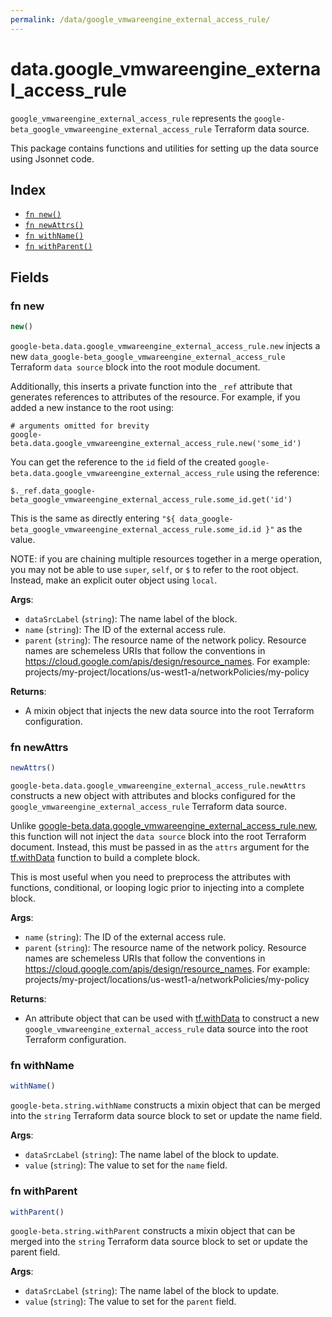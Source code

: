 ```yaml
---
permalink: /data/google_vmwareengine_external_access_rule/
---
```


# data.google_vmwareengine_external_access_rule

`google_vmwareengine_external_access_rule` represents the `google-beta_google_vmwareengine_external_access_rule` Terraform data source.



This package contains functions and utilities for setting up the data source using Jsonnet code.


## Index

* [`fn new()`](#fn-new)
* [`fn newAttrs()`](#fn-newattrs)
* [`fn withName()`](#fn-withname)
* [`fn withParent()`](#fn-withparent)

## Fields

### fn new

```ts
new()
```


`google-beta.data.google_vmwareengine_external_access_rule.new` injects a new `data_google-beta_google_vmwareengine_external_access_rule` Terraform `data source`
block into the root module document.

Additionally, this inserts a private function into the `_ref` attribute that generates references to attributes of the
resource. For example, if you added a new instance to the root using:

    # arguments omitted for brevity
    google-beta.data.google_vmwareengine_external_access_rule.new('some_id')

You can get the reference to the `id` field of the created `google-beta.data.google_vmwareengine_external_access_rule` using the reference:

    $._ref.data_google-beta_google_vmwareengine_external_access_rule.some_id.get('id')

This is the same as directly entering `"${ data_google-beta_google_vmwareengine_external_access_rule.some_id.id }"` as the value.

NOTE: if you are chaining multiple resources together in a merge operation, you may not be able to use `super`, `self`,
or `$` to refer to the root object. Instead, make an explicit outer object using `local`.

**Args**:
  - `dataSrcLabel` (`string`): The name label of the block.
  - `name` (`string`): The ID of the external access rule.
  - `parent` (`string`): The resource name of the network policy.
Resource names are schemeless URIs that follow the conventions in https://cloud.google.com/apis/design/resource_names.
For example: projects/my-project/locations/us-west1-a/networkPolicies/my-policy

**Returns**:
- A mixin object that injects the new data source into the root Terraform configuration.


### fn newAttrs

```ts
newAttrs()
```


`google-beta.data.google_vmwareengine_external_access_rule.newAttrs` constructs a new object with attributes and blocks configured for the `google_vmwareengine_external_access_rule`
Terraform data source.

Unlike [google-beta.data.google_vmwareengine_external_access_rule.new](#fn-new), this function will not inject the `data source`
block into the root Terraform document. Instead, this must be passed in as the `attrs` argument for the
[tf.withData](https://github.com/tf-libsonnet/core/tree/main/docs#fn-withdata) function to build a complete block.

This is most useful when you need to preprocess the attributes with functions, conditional, or looping logic prior to
injecting into a complete block.

**Args**:
  - `name` (`string`): The ID of the external access rule.
  - `parent` (`string`): The resource name of the network policy.
Resource names are schemeless URIs that follow the conventions in https://cloud.google.com/apis/design/resource_names.
For example: projects/my-project/locations/us-west1-a/networkPolicies/my-policy

**Returns**:
  - An attribute object that can be used with [tf.withData](https://github.com/tf-libsonnet/core/tree/main/docs#fn-withdata) to construct a new `google_vmwareengine_external_access_rule` data source into the root Terraform configuration.


### fn withName

```ts
withName()
```

`google-beta.string.withName` constructs a mixin object that can be merged into the `string`
Terraform data source block to set or update the name field.



**Args**:
  - `dataSrcLabel` (`string`): The name label of the block to update.
  - `value` (`string`): The value to set for the `name` field.


### fn withParent

```ts
withParent()
```

`google-beta.string.withParent` constructs a mixin object that can be merged into the `string`
Terraform data source block to set or update the parent field.



**Args**:
  - `dataSrcLabel` (`string`): The name label of the block to update.
  - `value` (`string`): The value to set for the `parent` field.
